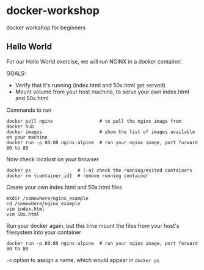 # docker-workshop
docker workshop for beginners

## Hello World
For our Hello World exercise, we will run NGINX in a docker container.

GOALS:
- Verify that it's running (index.html and 50x.html get served)
- Mount volume from your host machine, to serve your own index.html and 50x.html

Commands to run
```
docker pull nginx                 # to pull the nginx image from docker hub
docker images                     # show the list of images available on your machine
docker run -p 80:80 nginx:alpine  # run your nginx image, port forward 80 to 80
```

Now check localost on your browser
```
docker ps                 # (-a) check the running/exited containers
docker rm {container_id}  # remove running container
```
Create your own index.html and 50x.html files

```
mkdir /somewhere/nginx_example
cd /somewhere/nginx_example
vim index.html
vim 50x.html
```

Run your docker again, but this time mount the files from your host's filesystem into your container
```
docker run -p 80:80 nginx:alpine  # run your nginx image, port forward 80 to 80
```
`-n` option to assign a name, which would appear in `docker ps`

